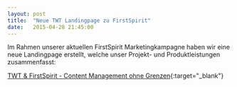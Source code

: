 ```yaml
---
layout: post
title:  "Neue TWT Landingpage zu FirstSpirit"
date:   2015-04-28 21:45:00
---
```


Im Rahmen unserer aktuellen FirstSpirit Marketingkampagne haben wir eine neue Landingpage erstellt, welche unser Projekt- und Produktleistungen zusammenfasst:

[TWT & FirstSpirit - Content Management ohne Grenzen](http://www.twt.de/contentmanagementohnegrenzen.html){:target="_blank"}
